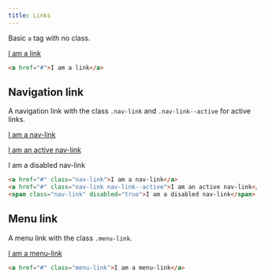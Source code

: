 ```yaml
---
title: Links
---
```


Basic `a` tag with no class.

<a href="#">I am a link</a>

```html
<a href="#">I am a link</a>
```

## Navigation link

A navigation link with the class `.nav-link` and `.nav-link--active` for active links.

<a href="#" class="nav-link">I am a nav-link</a>

<a href="#" class="nav-link nav-link--active">I am an active nav-link</a>

<span class="nav-link" disabled="true">I am a disabled nav-link</span>

```html
<a href="#" class="nav-link">I am a nav-link</a>
<a href="#" class="nav-link nav-link--active">I am an active nav-link</a>
<span class="nav-link" disabled="true">I am a disabled nav-link</span>
```

## Menu link

A menu link with the class `.menu-link`.

<a href="#" class="menu-link">I am a menu-link</a>

```html
<a href="#" class="menu-link">I am a menu-link</a>
```
